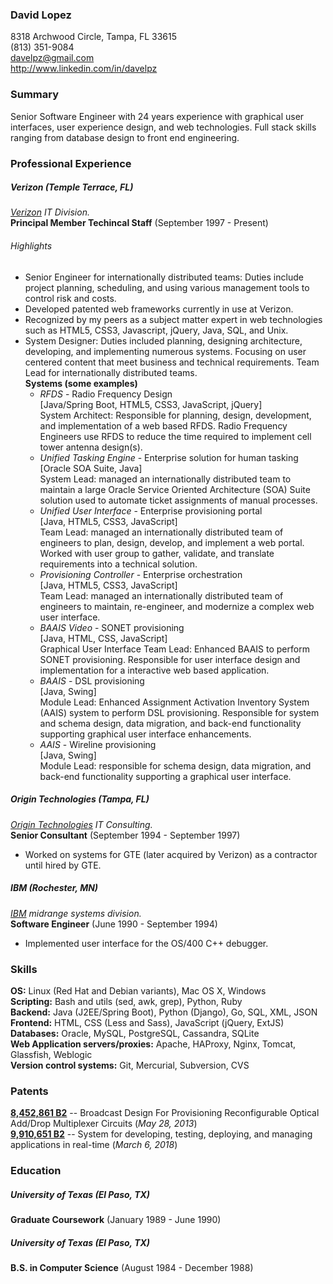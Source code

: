 ### David Lopez

8318 Archwood Circle, Tampa, FL 33615  
(813) 351-9084  
davelpz@gmail.com  
http://www.linkedin.com/in/davelpz

### Summary
Senior Software Engineer with 24 years experience with graphical user interfaces, user experience design, and web technologies.  Full stack skills ranging from database design to front end engineering.

### Professional Experience
##### Verizon (Temple Terrace, FL)
*[Verizon](http://verizon.com) IT Division.*  
**Principal Member Techincal Staff** (September 1997 - Present)

###### Highlights
- Senior Engineer for internationally distributed teams: Duties include project planning, scheduling, and using various management tools to control risk and costs.
- Developed patented web frameworks currently in use at Verizon.
- Recognized by my peers as a subject matter expert in web technologies such as HTML5, CSS3,
Javascript, jQuery, Java, SQL, and Unix.
- System Designer: Duties included planning, designing architecture, developing, and implementing numerous systems. Focusing on user centered content that meet business and technical requirements. Team Lead for internationally distributed teams.  
  **Systems (some examples)**
  - *RFDS* - Radio Frequency Design  
[Java/Spring Boot, HTML5, CSS3, JavaScript, jQuery]  
System Architect: Responsible for planning, design, development, and implementation of a web based RFDS. Radio Frequency Engineers use RFDS to reduce the time required to implement cell tower antenna design(s).
  - *Unified Tasking Engine* - Enterprise solution for human tasking  
[Oracle SOA Suite, Java]  
System Lead: managed an internationally distributed team to maintain a large Oracle Service Oriented Architecture (SOA) Suite solution used to automate ticket assignments of manual processes.
  - *Unified User Interface* - Enterprise provisioning portal  
[Java, HTML5, CSS3, JavaScript]  
  Team Lead: managed an internationally distributed team of engineers to plan, design, develop, and implement a web portal. Worked with user group to gather, validate, and translate requirements into a technical solution.
  - *Provisioning Controller* - Enterprise orchestration  
[Java, HTML5, CSS3, JavaScript]  
  Team Lead: managed an internationally distributed team of engineers to maintain, re-engineer, and modernize a complex web user interface.
  - *BAAIS Video* - SONET provisioning  
[Java, HTML, CSS, JavaScript]  
  Graphical User Interface Team Lead: Enhanced BAAIS to perform SONET provisioning. Responsible for user interface design and implementation for a interactive web based application.
  - *BAAIS* - DSL provisioning  
[Java, Swing]  
  Module Lead: Enhanced Assignment Activation Inventory System (AAIS) system to perform DSL provisioning. Responsible for system and schema design, data migration, and back-end functionality supporting graphical user interface enhancements.
  - *AAIS* - Wireline provisioning  
[Java, Swing]  
  Module Lead: responsible for schema design, data migration, and back-end functionality supporting a graphical user interface.


##### Origin Technologies (Tampa, FL)
*[Origin Technologies](http://www.origintechnologies.com/) IT Consulting.*  
**Senior Consultant** (September 1994 - September 1997)
  - Worked on systems for GTE (later acquired by Verizon) as a contractor until hired by GTE.

##### IBM (Rochester, MN)
*[IBM](http://www.ibm.com) midrange systems division.*  
**Software Engineer** (June 1990 - September 1994)
  - Implemented user interface for the OS/400 C++ debugger.

### Skills
**OS:** Linux (Red Hat and Debian variants), Mac OS X, Windows  
**Scripting:**  Bash and utils (sed, awk, grep), Python, Ruby  
**Backend:** Java (J2EE/Spring Boot), Python (Django), Go, SQL, XML, JSON  
**Frontend:** HTML, CSS (Less and Sass), JavaScript (jQuery, ExtJS)  
**Databases:** Oracle, MySQL, PostgreSQL, Cassandra, SQLite  
**Web Application servers/proxies:** Apache, HAProxy, Nginx, Tomcat, Glassfish, Weblogic  
**Version control systems:** Git, Mercurial, Subversion, CVS

### Patents
**[8,452,861 B2](http://patft.uspto.gov/netacgi/nph-Parser?Sect1=PTO2&Sect2=HITOFF&p=1&u=%2Fnetahtml%2FPTO%2Fsearch-bool.html&r=1&f=G&l=50&co1=AND&d=PTXT&s1=8452861.PN.&OS=PN/8452861&RS=PN/8452861)** -- Broadcast Design For Provisioning Reconfigurable Optical Add/Drop Multiplexer Circuits (*May 28, 2013*)  
**[9,910,651 Β2](http://patft.uspto.gov/netacgi/nph-Parser?Sect1=PTO1&Sect2=HITOFF&d=PALL&p=1&u=%2Fnetahtml%2FPTO%2Fsrchnum.htm&r=1&f=G&l=50&s1=9910651.PN.&OS=PN/9910651&RS=PN/9910651)** -- System for developing, testing, deploying, and managing applications in real-time  (*March 6, 2018*)  

### Education
##### University of Texas (El Paso, TX)
**Graduate Coursework** (January 1989 - June 1990)

##### University of Texas (El Paso, TX)
**B.S. in Computer Science** (August 1984 - December 1988)
